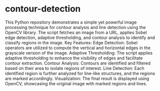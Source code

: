 # contour-detection
This Python repository demonstrates a simple yet powerful image processing technique for contour analysis and line detection using the OpenCV library. The script fetches an image from a URL, applies Sobel edge detection, adaptive thresholding, and contour analysis to identify and classify regions in the image.
Key Features:
Edge Detection: Sobel operators are utilized to compute the vertical and horizontal edges in the grayscale version of the image.
Adaptive Thresholding: The script applies adaptive thresholding to enhance the visibility of edges and facilitate contour extraction.
Contour Analysis: Contours are identified and filtered based on their area to isolate regions of interest.
Line Detection: Each identified region is further analyzed for line-like structures, and the regions are marked accordingly.
Visualization: The final result is displayed using OpenCV, showcasing the original image with marked regions and lines.
